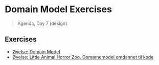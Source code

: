 # Domain Model Exercises
> Agenda, Day 7 (design)

## Exercises
* [Øvelse: Domain Model](https://docs.google.com/document/d/e/2PACX-1vS_fBhemNo7NMZcJLBuj-hect13x54Lt9XoZV3NSiLW5JtM5UjWPls5puL3_F3-T-eJBAf3_nRWN-A7/pub)
* [Øvelse: Little Animal Horror Zoo, Domænemodel omdannet til kode](https://docs.google.com/document/d/e/2PACX-1vSHDcracWiGiIp1poIJXPJRUvMJUtQvZtjqrJlvgAo5y9s9dTrJvndYlWwoJ0P1xCiFmRP18xKAmvTm/pub)


